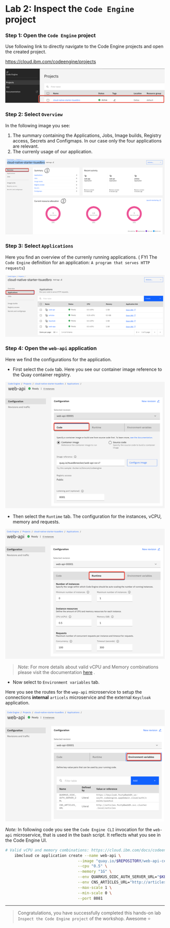 # Lab 2: Inspect the `Code Engine` project

### Step 1: Open the `Code Engine` project

Use following link to directly navigate to the Code Engine projects and open the created project.

<https://cloud.ibm.com/codeengine/projects>

![](images/cns-ce-create-project-02.png)

### Step 2: Select `Overview`

In the following image you see:

1. The summary containing the Applications, Jobs, Image builds, Registry access, Secrets and Configmaps. In our case only the four applications are relevant.
2. The currenly usage of our application.

![](images/cns-ce-inspect-project-01.png)

### Step 3: Select `Applications`

Here you find an overview of the currenly running applications. ( FYI The `Code Engine` definition for an application: `A program that serves HTTP requests`)

![](images/cns-ce-inspect-project-02.png)

### Step 4: Open the `web-api` application

Here we find the configurations for the application. 

* First select the `Code` tab. Here you see our container image reference to the Quay container registry.

![](images/cns-ce-inspect-project-03.png)

* Then select the `Runtime` tab. The configuration for the instances, vCPU, memory and requests.

![](images/cns-ce-inspect-project-04.png)

> _Note:_ For more details about valid vCPU and Memory combinations please visit the documentation [here](https://cloud.ibm.com/docs/codeengine?topic=codeengine-mem-cpu-combo) .

* Now select to `Environment variables` tab. 

Here you see the routes for the `wep-api` microservice to setup the connections **internal** `articels` microservice and the external `Keycloak` application.

![](images/cns-ce-inspect-project-05.png)

_Note:_ In following code you see the `Code Engine CLI` invocation for the `web-api` microservice, that is used in the bash script. It reflects what you see in the Code Engine UI.

```sh
# Valid vCPU and memory combinations: https://cloud.ibm.com/docs/codeengine?topic=codeengine-mem-cpu-combo
    ibmcloud ce application create --name web-api \
                                --image "quay.io/$REPOSITORY/web-api-ce:v7" \
                                --cpu "0.5" \
                                --memory "1G" \
                                --env QUARKUS_OIDC_AUTH_SERVER_URL="$KEYCLOAK_URL/auth/realms/quarkus" \
                                --env CNS_ARTICLES_URL="http://articles.$NAMESPACE.svc.cluster.local/articles" \
                                --max-scale 1 \
                                --min-scale 0 \
                                --port 8081
```

---

> Congratulations, you have successfully completed this hands-on lab ` Inspect the Code Engine project` of the workshop. Awesome :star:
